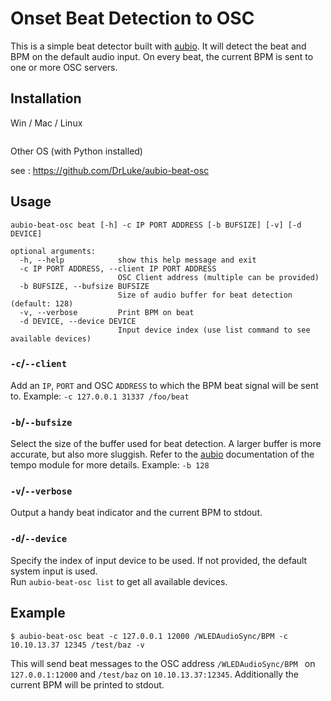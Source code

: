 # Onset Beat Detection to OSC

This is a simple beat detector built with [aubio](https://github.com/aubio/aubio).
It will detect the beat and BPM on the default audio input.
On every beat, the current BPM is sent to one or more OSC servers.

## Installation

Win / Mac / Linux
```

```

Other OS (with Python installed)

see : https://github.com/DrLuke/aubio-beat-osc

## Usage

```
aubio-beat-osc beat [-h] -c IP PORT ADDRESS [-b BUFSIZE] [-v] [-d DEVICE]

optional arguments:
  -h, --help            show this help message and exit
  -c IP PORT ADDRESS, --client IP PORT ADDRESS
                        OSC Client address (multiple can be provided)
  -b BUFSIZE, --bufsize BUFSIZE
                        Size of audio buffer for beat detection (default: 128)
  -v, --verbose         Print BPM on beat
  -d DEVICE, --device DEVICE
                        Input device index (use list command to see available devices)

```

### `-c`/`--client`
Add an `IP`, `PORT` and OSC `ADDRESS` to which the BPM beat signal will be sent to. Example: `-c 127.0.0.1 31337 /foo/beat`

### `-b`/`--bufsize`
Select the size of the buffer used for beat detection.
A larger buffer is more accurate, but also more sluggish.
Refer to the [aubio](https://github.com/aubio/aubio) documentation of the tempo module for more details.
Example: `-b 128`

### `-v`/`--verbose`
Output a handy beat indicator and the current BPM to stdout.

### `-d`/`--device`
Specify the index of input device to be used.
If not provided, the default system input is used.  
Run `aubio-beat-osc list` to get all available devices.

## Example

```
$ aubio-beat-osc beat -c 127.0.0.1 12000 /WLEDAudioSync/BPM -c 10.10.13.37 12345 /test/baz -v
```

This will send beat messages to the OSC address `/WLEDAudioSync/BPM ` on `127.0.0.1:12000` and `/test/baz` on `10.10.13.37:12345`.
Additionally the current BPM will be printed to stdout.
